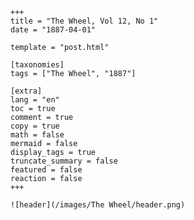 
    +++
    title = "The Wheel, Vol 12, No 1"
    date = "1887-04-01"

    template = "post.html"

    [taxonomies]
    tags = ["The Wheel", "1887"]

    [extra]
    lang = "en"
    toc = true
    comment = true
    copy = true
    math = false
    mermaid = false
    display_tags = true
    truncate_summary = false
    featured = false
    reaction = false
    +++

    ![header](/images/The Wheel/header.png)

    